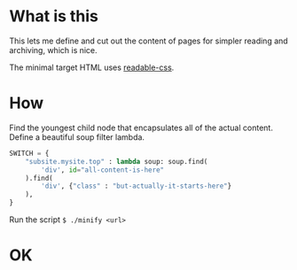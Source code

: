 # What is this
This lets me define and cut out the content of pages for simpler reading and archiving, which is nice.

The minimal target HTML uses [readable-css](https://github.com/nicokant/readable-css).

# How
Find the youngest child node that encapsulates all of the actual content.
Define a beautiful soup filter lambda.
```py
SWITCH = {
	"subsite.mysite.top" : lambda soup: soup.find(
		'div', id="all-content-is-here"
	).find(
		'div', {"class" : "but-actually-it-starts-here"}
	),
}
```

Run the script `$ ./minify <url>`

# OK
